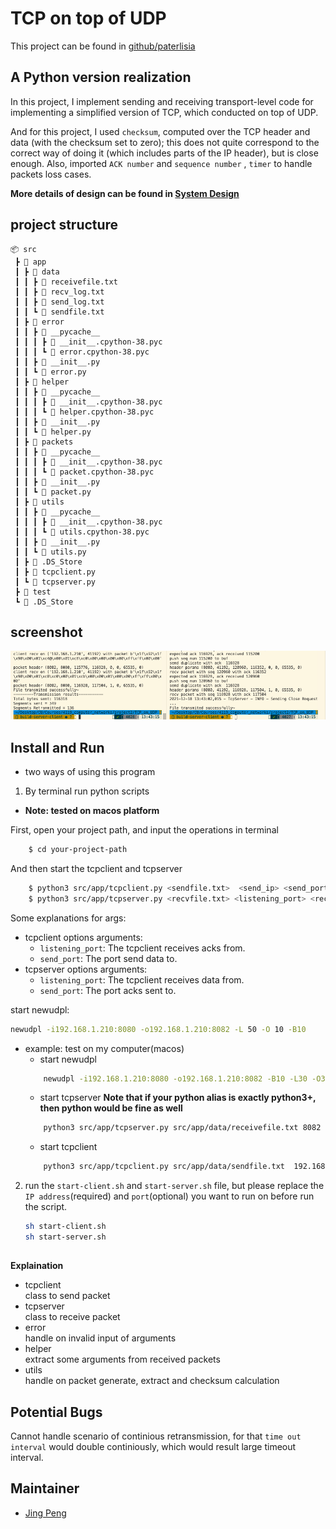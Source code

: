 # TCP on top of UDP
This project can be found in [github/paterlisia](https://github.com/paterlisia/TCP-on-top-of-UDP)
## A Python version realization
In this project, I implement sending and receiving transport-level code for implementing a simplified version of TCP, which
conducted on top of UDP. 

And for this project, I used `checksum`, computed over the TCP header and data (with the 
checksum set to zero); this does not quite correspond to the correct way of doing it (which includes parts of the IP header), 
but is close enough. Also, imported `ACK number` and `sequence number` , `timer` to handle packets loss cases.

**More details of design can be found in [System Design](Design.md)**

## project structure
```
📦 src
 ┣ 📂 app
 ┃ ┣ 📂 data
 ┃ ┃ ┣ 📜 receivefile.txt
 ┃ ┃ ┣ 📜 recv_log.txt
 ┃ ┃ ┣ 📜 send_log.txt
 ┃ ┃ ┗ 📜 sendfile.txt
 ┃ ┣ 📂 error
 ┃ ┃ ┣ 📂 __pycache__
 ┃ ┃ ┃ ┣ 📜 __init__.cpython-38.pyc
 ┃ ┃ ┃ ┗ 📜 error.cpython-38.pyc
 ┃ ┃ ┣ 📜 __init__.py
 ┃ ┃ ┗ 📜 error.py
 ┃ ┣ 📂 helper
 ┃ ┃ ┣ 📂 __pycache__
 ┃ ┃ ┃ ┣ 📜 __init__.cpython-38.pyc
 ┃ ┃ ┃ ┗ 📜 helper.cpython-38.pyc
 ┃ ┃ ┣ 📜 __init__.py
 ┃ ┃ ┗ 📜 helper.py
 ┃ ┣ 📂 packets
 ┃ ┃ ┣ 📂 __pycache__
 ┃ ┃ ┃ ┣ 📜 __init__.cpython-38.pyc
 ┃ ┃ ┃ ┗ 📜 packet.cpython-38.pyc
 ┃ ┃ ┣ 📜 __init__.py
 ┃ ┃ ┗ 📜 packet.py
 ┃ ┣ 📂 utils
 ┃ ┃ ┣ 📂 __pycache__
 ┃ ┃ ┃ ┣ 📜 __init__.cpython-38.pyc
 ┃ ┃ ┃ ┗ 📜 utils.cpython-38.pyc
 ┃ ┃ ┣ 📜 __init__.py
 ┃ ┃ ┗ 📜 utils.py
 ┃ ┣ 📜 .DS_Store
 ┃ ┣ 📜 tcpclient.py
 ┃ ┗ 📜 tcpserver.py
 ┣ 📂 test
 ┗ 📜 .DS_Store
```
## screenshot
<img src='output.png' alt='output' centering>

## Install and Run
- two ways of using this program
1. By terminal run python scripts
* **Note:  tested on macos platform**

First, open your project path, and input the operations in terminal
```bash
    $ cd your-project-path
```

And then start the tcpclient and tcpserver
```bash
    $ python3 src/app/tcpclient.py <sendfile.txt>  <send_ip> <send_port> <listening_port> <sendlog.txt> <window_size>
    $ python3 src/app/tcpserver.py <recvfile.txt> <listening_port> <recv_ip> <send_port> <recvlog.txt> 
```
Some explanations for args:
- tcpclient options arguments:
  - `listening_port`: The tcpclient receives acks from.
  - `send_port`:  The port send data to.
- tcpserver options arguments:
    - `listening_port`: The tcpclient receives data from.
    - `send_port`:  The port acks sent to.

start newudpl:
```bash
newudpl -i192.168.1.210:8080 -o192.168.1.210:8082 -L 50 -O 10 -B10
```

- example: test on my computer(macos)
    - start newudpl
    ```bash
        newudpl -i192.168.1.210:8080 -o192.168.1.210:8082 -B10 -L30 -O30 -d0.6
    ```
    - start tcpserver
    **Note that if your python alias is exactly python3+, then python would be fine as well**
    ```bash
        python3 src/app/tcpserver.py src/app/data/receivefile.txt 8082 192.168.1.210 8080 src/app/data/recv_log.txt 
    ```
    - start tcpclient
    ```bash
        python3 src/app/tcpclient.py src/app/data/sendfile.txt  192.168.1.210 41192 8080 src/app/data/send_log.txt 1152
    ```

2. run the `start-client.sh` and `start-server.sh` file, but please replace the `IP address`(required) and `port`(optional) you want to run on before run the script.
    ```bash
    sh start-client.sh
    sh start-server.sh
    ```

## 


**Explaination**
- tcpclient<br/>
    class to send packet
- tcpserver<br/>
    class to receive packet
- error<br/>
    handle on invalid input of arguments
- helper<br/>
    extract some arguments from received packets
- utils<br/>
    handle on packet generate, extract and checksum calculation

## Potential Bugs

Cannot handle scenario of continious retransmission, for that `time out interval` would double continiously, which would result large timeout interval.

## Maintainer
- [Jing Peng](https://github.com/paterlisia)
